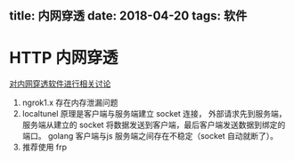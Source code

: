 title: 内网穿透
date: 2018-04-20
tags: 软件
---

# HTTP 内网穿透

[对内网穿透软件进行相关讨论](https://tkv.io/posts/picojs-intro/)

1. ngrok1.x 存在内存泄漏问题
2. localtunel 原理是客户端与服务端建立 socket 连接， 外部请求先到服务端，服务端从建立的 socket 将数据发送到客户端，最后客户端发送数据到绑定的端口。 golang 客户端与js  服务端之间存在不稳定（socket 自动就断了）。
3. 推荐使用  frp